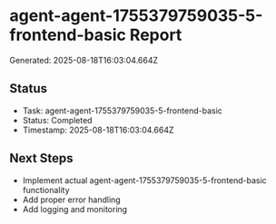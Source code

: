 # agent-agent-1755379759035-5-frontend-basic Report

Generated: 2025-08-18T16:03:04.664Z

## Status
- Task: agent-agent-1755379759035-5-frontend-basic
- Status: Completed
- Timestamp: 2025-08-18T16:03:04.664Z

## Next Steps
- Implement actual agent-agent-1755379759035-5-frontend-basic functionality
- Add proper error handling
- Add logging and monitoring
